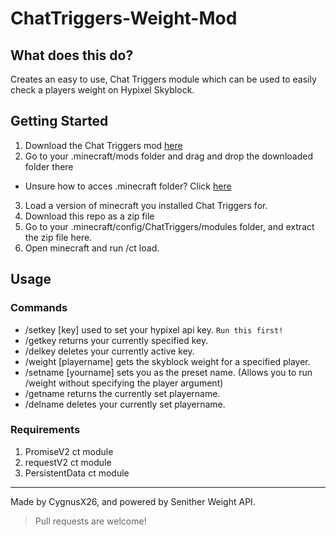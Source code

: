 # ChatTriggers-Weight-Mod

## What does this do?
Creates an easy to use, Chat Triggers module which can be used to easily check a players weight on Hypixel Skyblock.

## Getting Started
1. Download the Chat Triggers mod [here](https://www.chattriggers.com/)
2. Go to your .minecraft/mods folder and drag and drop the downloaded folder there
 - Unsure how to acces .minecraft folder? Click [here](https://minecrafthopper.net/help/finding-minecraft-data-folder/#:~:text=To%20find%20the%20Minecraft%20data%20folder%20on%20Windows%2C%20hold%20down,need%20to%20type%20%25appdata%25%5C.)
3. Load a version of minecraft you installed Chat Triggers for.
4. Download this repo as a zip file
5. Go to your .minecraft/config/ChatTriggers/modules folder, and extract the zip file here.
6. Open minecraft and run /ct load.

## Usage
### Commands
 - /setkey [key] used to set your hypixel api key. `Run this first!`
 - /getkey returns your currently specified key.
 - /delkey deletes your currently active key.
 - /weight [playername] gets the skyblock weight for a specified player.
 - /setname [yourname] sets you as the preset name. (Allows you to run /weight without specifying the player argument)
 - /getname returns the currently set playername.
 - /delname deletes your currently set playername.
 
### Requirements
1. PromiseV2 ct module
2. requestV2 ct module
3. PersistentData ct module

---

Made by CygnusX26, and powered by Senither Weight API.
> Pull requests are welcome!
